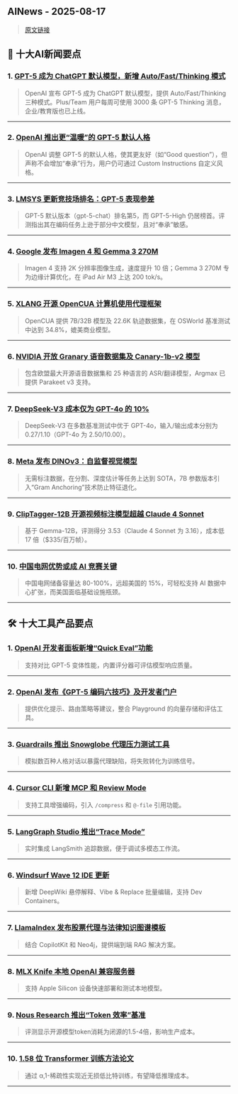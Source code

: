 ## AINews - 2025-08-17

> [原文链接](https://news.smol.ai/issues/25-08-15-not-much/)

## 📰 十大AI新闻要点  

### 1. [GPT-5 成为 ChatGPT 默认模型，新增 Auto/Fast/Thinking 模式](https://twitter.com/OpenAI/status/1956212769365352758)  
> OpenAI 宣布 GPT-5 成为 ChatGPT 默认模型，提供 Auto/Fast/Thinking 三种模式。Plus/Team 用户每周可使用 3000 条 GPT-5 Thinking 消息，企业/教育版也已上线。  

---

### 2. [OpenAI 推出更“温暖”的 GPT-5 默认人格](https://twitter.com/OpenAI/status/1956461718097494196)  
> OpenAI 调整 GPT-5 的默认人格，使其更友好（如“Good question”），但声称不会增加“奉承”行为，用户仍可通过 Custom Instructions 自定义风格。  

---

### 3. [LMSYS 更新竞技场排名：GPT-5 表现参差](https://twitter.com/lmarena_ai/status/1956399522688692608)  
> GPT-5 默认版本（gpt-5-chat）排名第5，而 GPT-5-High 仍居榜首。评测指出其在编码任务上逊于部分中文模型，且对“奉承”敏感。  

---

### 4. [Google 发布 Imagen 4 和 Gemma 3 270M](https://twitter.com/_philschmid/status/1956351654753673252)  
> Imagen 4 支持 2K 分辨率图像生成，速度提升 10 倍；Gemma 3 270M 专为边缘计算优化，在 iPad Air M3 上达 200 tok/s。  

---

### 5. [XLANG 开源 OpenCUA 计算机使用代理框架](https://twitter.com/xywang626/status/1956400403911962757)  
> OpenCUA 提供 7B/32B 模型及 22.6K 轨迹数据集，在 OSWorld 基准测试中达到 34.8%，媲美商业模型。  

---

### 6. [NVIDIA 开放 Granary 语音数据集及 Canary-1b-v2 模型](https://twitter.com/Tu7uruu/status/1956350036343701583)  
> 包含欧盟最大开源语音数据集和 25 种语言的 ASR/翻译模型，Argmax 已提供 Parakeet v3 支持。  

---

### 7. [DeepSeek-V3 成本仅为 GPT-4o 的 10%](https://i.redd.it/o5jfkiky14jf1.png)  
> DeepSeek-V3 在多数基准测试中优于 GPT-4o，输入/输出成本分别为 $0.27/$1.10（GPT-4o 为 $2.50/$10.00）。  

---

### 8. [Meta 发布 DINOv3：自监督视觉模型](https://ai.meta.com/dinov3/)  
> 无需标注数据，在分割、深度估计等任务上达到 SOTA，7B 参数版本引入“Gram Anchoring”技术防止特征退化。  

---

### 9. [ClipTagger-12B 开源视频标注模型超越 Claude 4 Sonnet](https://www.reddit.com/r/LocalLLaMA/comments/1mqi092/we_built_a_12b_model_that_beats_claude_4_sonnet/)  
> 基于 Gemma-12B，评测得分 3.53（Claude 4 Sonnet 为 3.16），成本低 17 倍（$335/百万帧）。  

---

### 10. [中国电网优势或成 AI 竞赛关键](https://fortune.com/2025/08/14/data-centers-china-grid-us-infrastructure/)  
> 中国电网储备容量达 80-100%，远超美国的 15%，可轻松支持 AI 数据中心扩张，而美国面临基础设施瓶颈。  

---

## 🛠️ 十大工具产品要点  

### 1. [OpenAI 开发者面板新增“Quick Eval”功能](https://twitter.com/OpenAIDevs/status/1956410610914414904)  
> 支持对比 GPT-5 变体性能，内置评分器可评估模型响应质量。  

---

### 2. [OpenAI 发布《GPT-5 编码六技巧》及开发者门户](http://developers.openai.com/)  
> 提供优化提示、路由策略等建议，整合 Playground 的向量存储和评估工具。  

---

### 3. [Guardrails 推出 Snowglobe 代理压力测试工具](https://twitter.com/godofprompt/status/1956359876109652297)  
> 模拟数百种人格对话以暴露代理缺陷，将失败转化为训练信号。  

---

### 4. [Cursor CLI 新增 MCP 和 Review Mode](https://twitter.com/cursor_ai/status/1956458242655281339)  
> 支持工具增强编码，引入 `/compress` 和 `@-file` 引用功能。  

---

### 5. [LangGraph Studio 推出“Trace Mode”](https://twitter.com/LangChainAI/status/1956411858312949946)  
> 实时集成 LangSmith 追踪数据，便于调试多模态工作流。  

---

### 6. [Windsurf Wave 12 IDE 更新](https://windsurf.com/changelog)  
> 新增 DeepWiki 悬停解释、Vibe & Replace 批量编辑，支持 Dev Containers。  

---

### 7. [LlamaIndex 发布股票代理与法律知识图谱模板](https://t.co/fQDNPIQoqR)  
> 结合 CopilotKit 和 Neo4j，提供端到端 RAG 解决方案。  

---

### 8. [MLX Knife 本地 OpenAI 兼容服务器](https://github.com/mzau/mlx-knife)  
> 支持 Apple Silicon 设备快速部署和测试本地模型。  

---

### 9. [Nous Research 推出“Token 效率”基准](https://nousresearch.com/measuring-thinking-efficiency-in-reasoning-models-the-missing-benchmark/)  
> 评测显示开源模型token消耗为闭源的1.5-4倍，影响生产成本。  

---

### 10. [1.58 位 Transformer 训练方法论文](https://arxiv.org/html/2411.06360v3)  
> 通过 α,1-稀疏性实现近无损低比特训练，有望降低推理成本。  

---